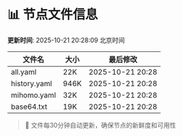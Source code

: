 # 📊 节点文件信息

**更新时间**: 2025-10-21 20:28:09 北京时间

| 文件名 | 大小 | 最后修改 |
|--------|------|----------|
| all.yaml | 22K | 2025-10-21 20:28 |
| history.yaml | 946K | 2025-10-21 20:28 |
| mihomo.yaml | 32K | 2025-10-21 20:28 |
| base64.txt | 19K | 2025-10-21 20:28 |

> 🔄 文件每30分钟自动更新，确保节点的新鲜度和可用性

